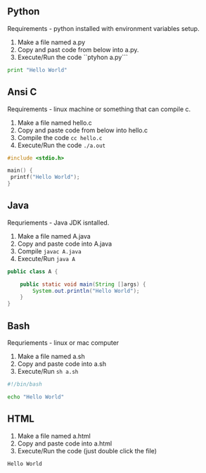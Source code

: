 

Python
---

Requirements - python installed with environment variables setup.

1. Make a file named a.py
2. Copy and past code from below into a.py.
3. Execute/Run the code ``ptyhon a.py```

``` python
print "Hello World"
```

Ansi C
---

Requirements - linux machine or something that can compile c.

1. Make a file named hello.c
2. Copy and paste code from below into hello.c
2. Compile the code ```cc hello.c```
3. Execute/Run the code ```./a.out```

``` c
#include <stdio.h>

main() {
 printf("Hello World");
}
```

Java
---

Requriements - Java JDK isntalled.

1. Make a file named A.java
2. Copy and paste code into A.java
3. Compile ```javac A.java```
4. Execute/Run ```java A```

``` java
public class A {

    public static void main(String []args) {
        System.out.println("Hello World");
    }
}
```

Bash
---

Requriements - linux or mac computer
1. Make a file named a.sh
2. Copy and paste code into a.sh
4. Execute/Run ```sh a.sh```

``` bash
#!/bin/bash

echo "Hello World"
```

HTML
---

1. Make a file named a.html
2. Copy and paste code into a.html
4. Execute/Run the code (just double click the file)

``` html
Hello World
```
